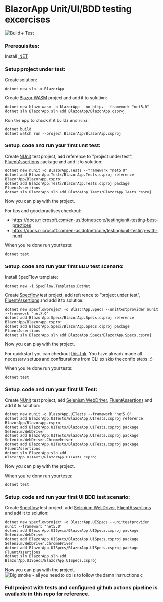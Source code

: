 # BlazorApp Unit/UI/BDD testing excercises

![Build + Test](https://github.com/Stadzior/BlazorApp/actions/workflows/dotnet.yml/badge.svg)

### Prerequisites:
Install [.NET](https://dotnet.microsoft.com/download)
### Setup project under test:
Create solution:
```
dotnet new sln -n BlazorApp
```
Create [Blazor WASM](https://dotnet.microsoft.com/apps/aspnet/web-apps/blazor) project and add it to solution:
```
dotnet new blazorwasm -o BlazorApp --no-https --framework "net5.0"
dotnet sln BlazorApp.sln add BlazorApp/BlazorApp.csproj
```
Run the app to check if it builds and runs:
```
dotnet build
dotnet watch run --project BlazorApp/BlazorApp.csproj
```
### Setup, code and run your first unit test:
Create [NUnit](https://nunit.org/) test project, add reference to "project under test", [FluentAssertions](https://fluentassertions.com/) package and add it to solution:
```
dotnet new nunit -o BlazorApp.Tests --framework "net5.0"
dotnet add BlazorApp.Tests/BlazorApp.Tests.csproj reference BlazorApp/BlazorApp.csproj
dotnet add BlazorApp.Tests/BlazorApp.Tests.csproj package FluentAssertions
dotnet sln BlazorApp.sln add BlazorApp.Tests/BlazorApp.Tests.csproj
```
Now you can play with the project. 

For tips and good practises checkout:
- https://docs.microsoft.com/en-us/dotnet/core/testing/unit-testing-best-practices
- https://docs.microsoft.com/en-us/dotnet/core/testing/unit-testing-with-nunit

When you're done run your tests:
```
dotnet test
```
### Setup, code and run your first BDD test scenario:
Install SpecFlow template:
```
dotnet new -i SpecFlow.Templates.DotNet
```
Create [Specflow](https://specflow.org/) test project, add reference to "project under test", [FluentAssertions](https://fluentassertions.com/) and add it to solution:
```
dotnet new specflowproject -o BlazorApp.Specs --unittestprovider nunit --framework "net5.0"
dotnet add BlazorApp.Specs/BlazorApp.Specs.csproj reference BlazorApp/BlazorApp.csproj
dotnet add BlazorApp.Specs/BlazorApp.Specs.csproj package FluentAssertions
dotnet sln BlazorApp.sln add BlazorApp.Specs/BlazorApp.Specs.csproj
```
Now you can play with the project. 

For quickstart you can checkout [this link](https://docs.specflow.org/projects/getting-started/en/latest/GettingStarted/Step1.html). You have already made all necessary setups and configurations from CLI so skip the config steps. :)

When you're done run your tests:
```
dotnet test
```
### Setup, code and run your first UI Test:

Create [NUnit](https://nunit.org/) test project, add [Selenium WebDriver](https://www.selenium.dev/), [FluentAssertions](https://fluentassertions.com/) and add it to solution:
```
dotnet new nunit -o BlazorApp.UITests --framework "net5.0"
dotnet add BlazorApp.UITests/BlazorApp.UITests.csproj reference BlazorApp/BlazorApp.csproj
dotnet add BlazorApp.UITests/BlazorApp.UITests.csproj package Selenium.WebDriver
dotnet add BlazorApp.UITests/BlazorApp.UITests.csproj package Selenium.WebDriver.ChromeDriver
dotnet add BlazorApp.UITests/BlazorApp.UITests.csproj package FluentAssertions
dotnet sln BlazorApp.sln add BlazorApp.UITests/BlazorApp.UITests.csproj
```
Now you can play with the project. 

When you're done run your tests:
```
dotnet test
```
### Setup, code and run your first UI BDD test scenario:
Create [Specflow](https://specflow.org/) test project, add [Selenium WebDriver](https://www.selenium.dev/), [FluentAssertions](https://fluentassertions.com/) and add it to solution:
```
dotnet new specflowproject -o BlazorApp.UISpecs --unittestprovider nunit --framework "net5.0"
dotnet add BlazorApp.UISpecs/BlazorApp.UISpecs.csproj package Selenium.WebDriver
dotnet add BlazorApp.UISpecs/BlazorApp.UISpecs.csproj package Selenium.WebDriver.ChromeDriver
dotnet add BlazorApp.UISpecs/BlazorApp.UISpecs.csproj package FluentAssertions
dotnet sln BlazorApp.sln add BlazorApp.UISpecs/BlazorApp.UISpecs.csproj
```
Now you can play with the project. 
![Big smoke - all you need to do is to follow the damn instructions cj](https://github.com/Stadzior/BlazorApp/blob/master/99f.jpg)

### Full project with tests and configured github actions pipeline is available in this repo for reference.

